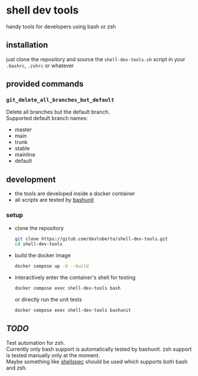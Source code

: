 # shell dev tools

handy tools for developers using bash or zsh

## installation

just clone the repository and source the `shell-dev-tools.sh` script in your `.bashrc`, `.zshrc` or whatever

## provided commands

### `git_delete_all_branches_but_default`

Delete all branches but the default branch. <br>
Supported default branch names:

* master
* main
* trunk
* stable
* mainline
* default

## development

* the tools are developed inside a docker container
* all scripts are tested by [bashunit](https://github.com/TypedDevs/bashunit)

### setup

* clone the repository

    ```bash
    git clone https://gitub.com/devloberto/shell-dev-tools.git
    cd shell-dev-tools
    ```

* build the docker image

    ```bash
    docker compose up -d --build
    ```

* interactively enter the container's shell for testing

    ```bash
    docker compose exec shell-dev-tools bash
    ```

    or directly run the unit tests

    ```bash
    docker compose exec shell-dev-tools bashunit
    ```

## _TODO_

Test automation for zsh. <br>
Currently only bash support is automatically tested by bashunit.
zsh support is tested manually only at the moment. <br>
Maybe something like [shellspec](https://github.com/shellspec/shellspec) should be used which supports both bash and zsh.
